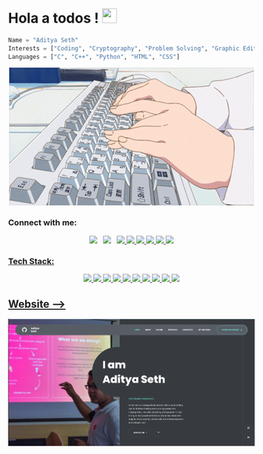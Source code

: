 # Hola a todos ! <img src="https://raw.githubusercontent.com/MartinHeinz/MartinHeinz/master/wave.gif" width="30px" height="30px">


```python
Name = "Aditya Seth"
Interests = ["Coding", "Cryptography", "Problem Solving", "Graphic Editing", "Photography", "Exploring various OS :)"]
Languages = ["C", "C++", "Python", "HTML", "CSS"]
```
<div align=center>
  
[![coding speed x 1000](/images/187495.gif)](https://github.com/AdityaSeth777)
</div>


### Connect with me:
<div align=center>

<a href="https://www.linkedin.com/in/aditya-seth-270833233" alt="Aditya Seth | LinkedIn"><img src="https://img.icons8.com/fluent/48/000000/linkedin.png" ></a> &nbsp;
<a href="https://instagram.com/codificador_anonimo?igshid=YmMyMTA2M2Y=" alt="codificador_anonimo | Instagram"><img src="https://img.icons8.com/fluent/48/000000/instagram-new.png" ></a> &nbsp;
<a href="mailto:adityaseth.cse@gmail.com" alt="Aditya Seth | Gmail"><img src="https://img.icons8.com/fluent/48/000000/gmail.png">
<a href="https://discordapp.com/users/Aditya Seth#4753" alt="Aditya Seth | Discord"><img src="https://img.icons8.com/plasticine/50/000000/discord-logo.png">
<a href="https://www.codechef.com/users/adityaseth_777" alt="Aditya Seth | CodeChef"><img src="https://img.icons8.com/fluent/48/000000/codechef.png">
<a href="https://www.hackerrank.com/adityaseth_cse" alt="Aditya Seth | HackerRank"><img src="https://img.icons8.com/external-tal-revivo-shadow-tal-revivo/50/000000/external-hackerrank-is-a-technology-company-that-focuses-on-competitive-programming-logo-shadow-tal-revivo.png">
<a href="https://www.cloudskillsboost.google/public_profiles/b8eb9de8-382a-4ff8-9088-7ea496aac45d" alt="Aditya Seth | Google Cloud Skills"><img src="https://img.icons8.com/fluency/48/000000/google-cloud.png">
<a href="https://www.quora.com/profile/Aditya-Seth-133?ch=10&oid=1734427191&share=5335f444&srid=hzXNBO&target_type=user" alt="Aditya Seth | Quora"><img src="https://img.icons8.com/external-tal-revivo-shadow-tal-revivo/48/000000/external-quora-is-a-question-and-answer-website-where-questions-are-asked-logo-shadow-tal-revivo.png"/>
  </div>

### Tech Stack:
<div align=center>  

<img src="https://img.icons8.com/color/48/000000/c-programming.png">
<img src="https://img.icons8.com/color/48/000000/c-plus-plus-logo.png">
<img src="https://img.icons8.com/color/48/000000/python--v1.png"/>
<img src="https://img.icons8.com/color/48/000000/flutter.png"/>
<img src="https://img.icons8.com/color/48/000000/linux--v1.png"/>
<img src="https://img.icons8.com/color/48/000000/github--v1.png"/>
<img src="https://img.icons8.com/fluency/48/000000/visual-studio-code-2019.png"/>
<img src="https://img.icons8.com/color/48/000000/html-5--v1.png"/>
<img src="https://img.icons8.com/color/48/000000/adobe-creative-cloud--v1.png"/>
<img src="https://img.icons8.com/color/48/000000/adobe-photoshop--v1.png"/>
</div>

## [Website -->](https://adityaseth777.github.io/adityaseth.github.io/)
<a href="https://adityaseth777.github.io/adityaseth.github.io/"><img src="https://github.com/AdityaSeth777/AdityaSeth777/blob/main/images/Profile.png">
